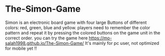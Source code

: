 # The-Simon-Game
Simon is an electronic board game with four large Buttons of different colors: red, green, blue and yellow.
players need to remember the color pattern and repeat it by pressing the colored buttons on the game unit in the correct order. 
you can try the game here https://mo-salah1998.github.io/The-Simon-Game/
It's mainly for pc user, not optimized for mobile yet !!

